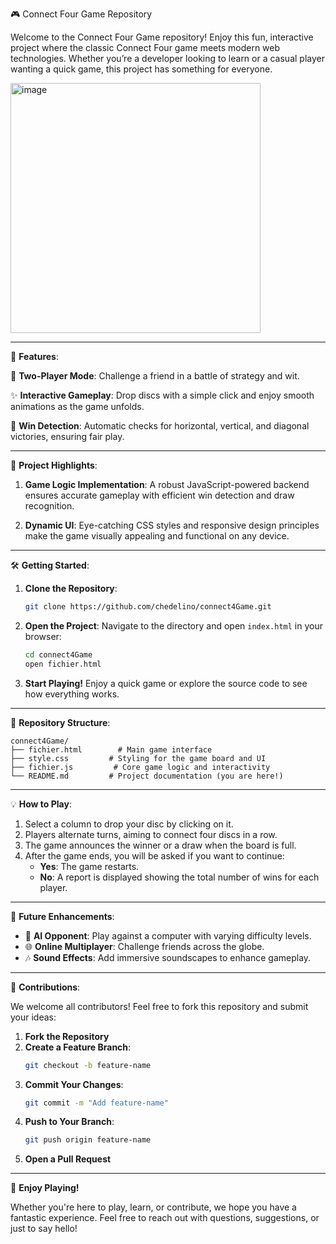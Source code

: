 🎮 Connect Four Game Repository

Welcome to the Connect Four Game repository! Enjoy this fun, interactive project where the classic Connect Four game meets modern web technologies. Whether you’re a developer looking to learn or a casual player wanting a quick game, this project has something for everyone.

<img src="https://github.com/user-attachments/assets/526d791f-78a6-4f95-889d-6d0f95f64f5f" alt="image" width="400px">

---

🌟 **Features**:

🎲 **Two-Player Mode**: Challenge a friend in a battle of strategy and wit.

✨ **Interactive Gameplay**: Drop discs with a simple click and enjoy smooth animations as the game unfolds.

🧠 **Win Detection**: Automatic checks for horizontal, vertical, and diagonal victories, ensuring fair play.



---

📂 **Project Highlights**:

1. **Game Logic Implementation**:
   A robust JavaScript-powered backend ensures accurate gameplay with efficient win detection and draw recognition.

2. **Dynamic UI**:
   Eye-catching CSS styles and responsive design principles make the game visually appealing and functional on any device.


---

🛠️ **Getting Started**:

1. **Clone the Repository**:
   ```bash
   git clone https://github.com/chedelino/connect4Game.git
   ```

2. **Open the Project**:
   Navigate to the directory and open `index.html` in your browser:
   ```bash
   cd connect4Game
   open fichier.html
   ```

3. **Start Playing!**
   Enjoy a quick game or explore the source code to see how everything works.

---

📁 **Repository Structure**:

```plaintext
connect4Game/
├── fichier.html        # Main game interface
├── style.css         # Styling for the game board and UI
├── fichier.js         # Core game logic and interactivity
└── README.md         # Project documentation (you are here!)
```

---

💡 **How to Play**:

1. Select a column to drop your disc by clicking on it.
2. Players alternate turns, aiming to connect four discs in a row.
3. The game announces the winner or a draw when the board is full.
4. After the game ends, you will be asked if you want to continue:
   - **Yes**: The game restarts.
   - **No**: A report is displayed showing the total number of wins for each player.

---

🌟 **Future Enhancements**:

- 🤖 **AI Opponent**: Play against a computer with varying difficulty levels.
- 🌐 **Online Multiplayer**: Challenge friends across the globe.
- 🎶 **Sound Effects**: Add immersive soundscapes to enhance gameplay.

---

🤝 **Contributions**:

We welcome all contributors! Feel free to fork this repository and submit your ideas:

1. **Fork the Repository**
2. **Create a Feature Branch**:
   ```bash
   git checkout -b feature-name
   ```
3. **Commit Your Changes**:
   ```bash
   git commit -m "Add feature-name"
   ```
4. **Push to Your Branch**:
   ```bash
   git push origin feature-name
   ```
5. **Open a Pull Request**

---


🎉 **Enjoy Playing!**

Whether you're here to play, learn, or contribute, we hope you have a fantastic experience. Feel free to reach out with questions, suggestions, or just to say hello!
